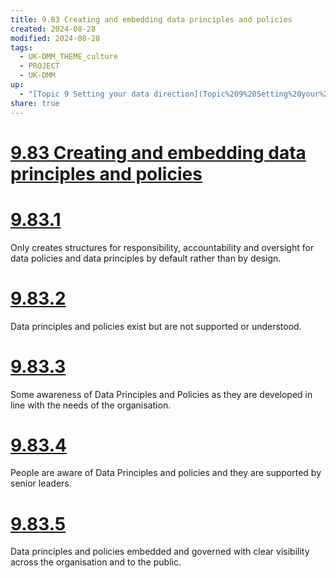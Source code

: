 ```yaml
---
title: 9.83 Creating and embedding data principles and policies
created: 2024-08-28
modified: 2024-08-28
tags:
  - UK-DMM_THEME_culture
  - PROJECT
  - UK-DMM
up:
  - "[Topic 9 Setting your data direction](Topic%209%20Setting%20your%20data%20direction.md)"
share: true
---
```

# [9.83 Creating and embedding data principles and policies](9.83%20Creating%20and%20embedding%20data%20principles%20and%20policies.md)
# [9.83.1](9.83.1.md)

Only creates structures for responsibility, accountability and oversight for data policies and data principles by default rather than by design.

# [9.83.2](9.83.2.md)

Data principles and policies exist but are not supported or understood.

# [9.83.3](9.83.3.md)

Some awareness of Data Principles and Policies as they are developed in line with the needs of the organisation.

# [9.83.4](9.83.4.md)

People are aware of Data Principles and policies and they are supported by senior leaders.

# [9.83.5](9.83.5.md)

Data principles and policies embedded and governed with clear visibility across the organisation and to the public.
